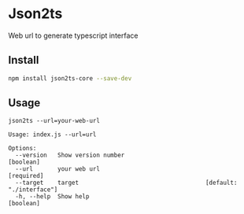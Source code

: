 # Json2ts

Web url to generate typescript interface

## Install

``` bash
npm install json2ts-core --save-dev
```

## Usage

```
json2ts --url=your-web-url
```

```
Usage: index.js --url=url

Options:
  --version   Show version number                                      [boolean]
  --url       your web url                                            [required]
  --target    target                                    [default: "./interface"]
  -h, --help  Show help                                                [boolean]
```